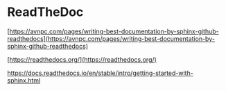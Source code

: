 # ReadTheDoc


[https://avnpc.com/pages/writing-best-documentation-by-sphinx-github-readthedocs](https://avnpc.com/pages/writing-best-documentation-by-sphinx-github-readthedocs)






[https://readthedocs.org/](https://readthedocs.org/)








https://docs.readthedocs.io/en/stable/intro/getting-started-with-sphinx.html








